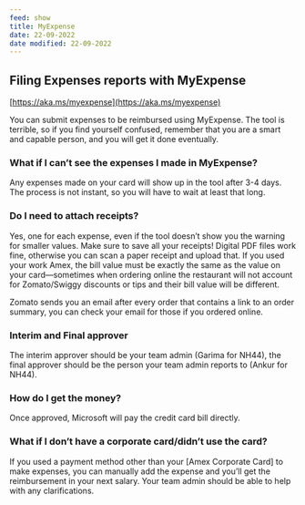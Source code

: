 ```yaml
---
feed: show
title: MyExpense
date: 22-09-2022
date modified: 22-09-2022
---
```


## Filing Expenses reports with MyExpense

[https://aka.ms/myexpense](https://aka.ms/myexpense)

You can submit expenses to be reimbursed using MyExpense. The tool is terrible, so if you find yourself confused, remember that you are a smart and capable person, and you will get it done eventually.

### What if I can’t see the expenses I made in MyExpense?

Any expenses made on your card will show up in the tool after 3-4 days. The process is not instant, so you will have to wait at least that long.

### Do I need to attach receipts?

Yes, one for each expense, even if the tool doesn’t show you the warning for smaller values. Make sure to save all your receipts! Digital PDF files work fine, otherwise you can scan a paper receipt and upload that. If you used your work Amex, the bill value must be exactly the same as the value on your card—sometimes when ordering online the restaurant will not account for Zomato/Swiggy discounts or tips and their bill value will be different.

Zomato sends you an email after every order that contains a link to an order summary, you can check your email for those if you ordered online.

### Interim and Final approver

The interim approver should be your team admin (Garima for NH44), the final approver should be the person your team admin reports to (Ankur for NH44).

### How do I get the money?

Once approved, Microsoft will pay the credit card bill directly.

### What if I don’t have a corporate card/didn’t use the card?

If you used a payment method other than your [Amex Corporate Card] to make expenses, you can manually add the expense and you’ll get the reimbursement in your next salary. Your team admin should be able to help with any clarifications.